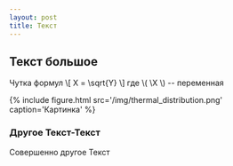 ```yaml
---
layout: post
title: Текст
---
```

## Текст большое 

Чутка формул
\\[
    X = \sqrt{Y}
\\]
где \\( \X \\) -- переменная

{% include figure.html src='/img/thermal_distribution.png' caption='Картинка' %}

### Другое Текст-Текст
Совершенно другое Текст